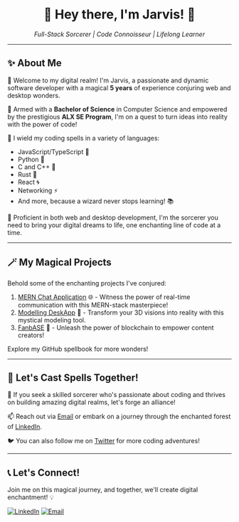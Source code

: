 <!-- Main Header -->
<h1 align="center">👋 Hey there, I'm Jarvis! 🚀</h1>
<p align="center">
  <em>Full-Stack Sorcerer | Code Connoisseur | Lifelong Learner</em>
</p>

---

<!-- About Me Section -->
## ✨ About Me

🌟 Welcome to my digital realm! I'm Jarvis, a passionate and dynamic software developer with a magical **5 years** of experience conjuring web and desktop wonders.

📘 Armed with a **Bachelor of Science** in Computer Science and empowered by the prestigious **ALX SE Program**, I'm on a quest to turn ideas into reality with the power of code!

🤖 I wield my coding spells in a variety of languages:
- JavaScript/TypeScript 🚀
- Python 🐍
- C and C++ 🌟
- Rust 🦀
- React 🌀
- Networking ⚡
- And more, because a wizard never stops learning! 📚

💼 Proficient in both web and desktop development, I'm the sorcerer you need to bring your digital dreams to life, one enchanting line of code at a time.

---

<!-- My Projects Section -->
## 🪄 My Magical Projects

Behold some of the enchanting projects I've conjured:

1. [MERN Chat Application](https://github.com/Twhite2/MERN_chatapp) 🌐 - Witness the power of real-time communication with this MERN-stack masterpiece!
2. [Modelling DeskApp](https://github.com/Twhite2/Modelling_Deskapp) 🔮 - Transform your 3D visions into reality with this mystical modeling tool.
3. [FanbASE](https://github.com/Twhite2/fanbase) 💫 - Unleash the power of blockchain to empower content creators!

Explore my GitHub spellbook for more wonders!

---

<!-- Collaboration Section -->
## 🌌 Let's Cast Spells Together!

🚀 If you seek a skilled sorcerer who's passionate about coding and thrives on building amazing digital realms, let's forge an alliance!

📫 Reach out via [Email](mailto:emmanuelmieye@gmail.com) or embark on a journey through the enchanted forest of [LinkedIn](https://www.linkedin.com/in/emmanuel-frank-opigo-52788a230/).

🐦 You can also follow me on [Twitter](https://twitter.com/Tmieyewhite) for more coding adventures!

---

<!-- Contact Section -->
## 📞 Let's Connect!

Join me on this magical journey, and together, we'll create digital enchantment! 💡

[![LinkedIn](https://img.shields.io/badge/LinkedIn-Connect-blue?style=flat-square&logo=linkedin)](https://www.linkedin.com/in/emmanuel-frank-opigo-52788a230/)
[![Email](https://img.shields.io/badge/Email-Contact-red?style=flat-square&logo=gmail)](emmanuelmieye@gmail.com)
